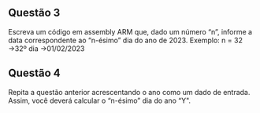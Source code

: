 ## Questão 3
Escreva um código em assembly ARM que, dado um número “n”, informe a data correspondente ao “n-ésimo” dia do ano de 2023. Exemplo: n = 32 →32º dia →01/02/2023

## Questão 4

Repita a questão anterior acrescentando o ano como um dado de entrada. Assim, você deverá calcular o “n-ésimo” dia do ano “Y".